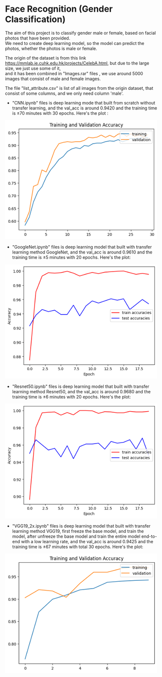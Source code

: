 # Face Recognition (Gender Classification)

The aim of this project is to classify gender male or female, based on facial photos that have been provided. <br>
We need to create deep learning model, so the model can predict the photos, whether the photos is male or female. <br>

The origin of the dataset is from this link https://mmlab.ie.cuhk.edu.hk/projects/CelebA.html, but due to the large size, we just use some of it, <br>
and it has been combined in "Images.rar" files , we use around 5000 images that consist of male and female images. <br>

The file "list_attribute.csv" is list of all images from the origin dataset, that consist of some columns, and we only need column 'male'.

* "CNN.ipynb" files is deep learning mode that built from scratch without transfer learning, and the val_acc is around 0.9420 and the training time is ±70 minutes with 30 epochs. Here's the plot :
<img src=pictures/CNN.png width=500>

* "GoogleNet.ipynb" files is deep learning model that built with transfer learning method GoogleNet, and the val_acc is around 0.9610 and the training time is ±5 minutes with 20 epochs. Here's the plot:
<img src=pictures/GoogleNet.png width=500>

* "Resnet50.ipynb" files is deep learning model that built with transfer learning method Resnet50, and the val_acc is around 0.9680 and the training time is ±6 minutes with 20 epochs. Here's the plot:
<img src=pictures/ResNet50.png width=500>

* "VGG19_2x.ipynb" files is deep learning model that built with transfer learning method VGG19, first freeze the base model, and train the model, after unfreeze the base model and train the entire model end-to-end with a low learning rate, and the val_acc is around 0.9425 and the training time is ±67 minutes with total 30 epochs. Here's the plot:
<img src=pictures/VGG19.png width=500>

